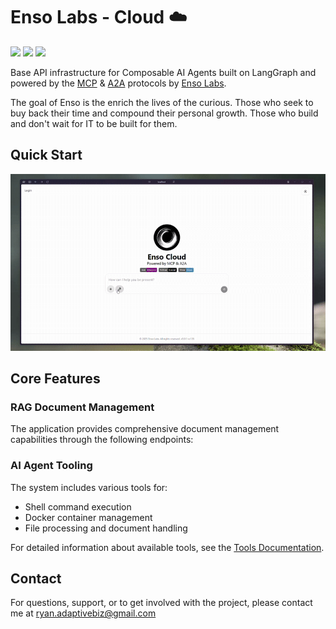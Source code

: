 # Enso Labs - Cloud ☁️

<a href="https://discord.com/invite/QRfjg4YNzU"><img src="https://img.shields.io/badge/Join-Discord-purple"></a>
<a href="https://demo.enso.sh/api"><img src="https://img.shields.io/badge/View-API Docs-blue"></a>
<a href="https://enso.sh/socials"><img src="https://img.shields.io/badge/Follow-Social-black"></a>

Base API infrastructure for Composable AI Agents built on LangGraph and powered by the [MCP](https://github.com/modelcontextprotocol) & [A2A](https://github.com/google/A2A) protocols by [Enso Labs](https://enso.sh). 

The goal of Enso is the enrich the lives of the curious. Those who seek to buy back their time and compound their personal growth. Those who build and don't wait for IT to be built for them.

## Quick Start

![Landing Page](./assets/landing-page-light.gif)

## Core Features

### RAG Document Management
The application provides comprehensive document management capabilities through the following endpoints:

### AI Agent Tooling
The system includes various tools for:  

- Shell command execution
- Docker container management
- File processing and document handling

For detailed information about available tools, see the [Tools Documentation](tools/tools.md).

## Contact

For questions, support, or to get involved with the project, please contact me at [ryan.adaptivebiz@gmail.com](mailto:ryan.adaptivebiz@gmail.com)
